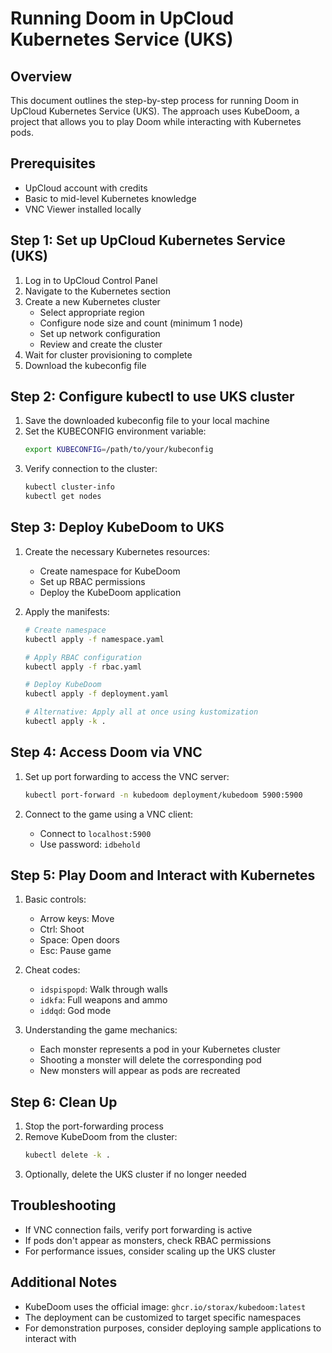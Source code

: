 # Running Doom in UpCloud Kubernetes Service (UKS)

## Overview
This document outlines the step-by-step process for running Doom in UpCloud Kubernetes Service (UKS). The approach uses KubeDoom, a project that allows you to play Doom while interacting with Kubernetes pods.

## Prerequisites
- UpCloud account with credits
- Basic to mid-level Kubernetes knowledge
- VNC Viewer installed locally

## Step 1: Set up UpCloud Kubernetes Service (UKS)
1. Log in to UpCloud Control Panel
2. Navigate to the Kubernetes section
3. Create a new Kubernetes cluster
   - Select appropriate region
   - Configure node size and count (minimum 1 node)
   - Set up network configuration
   - Review and create the cluster
4. Wait for cluster provisioning to complete
5. Download the kubeconfig file

## Step 2: Configure kubectl to use UKS cluster
1. Save the downloaded kubeconfig file to your local machine
2. Set the KUBECONFIG environment variable:
   ```bash
   export KUBECONFIG=/path/to/your/kubeconfig
   ```
3. Verify connection to the cluster:
   ```bash
   kubectl cluster-info
   kubectl get nodes
   ```

## Step 3: Deploy KubeDoom to UKS
1. Create the necessary Kubernetes resources:
   - Create namespace for KubeDoom
   - Set up RBAC permissions
   - Deploy the KubeDoom application

2. Apply the manifests:
   ```bash
   # Create namespace
   kubectl apply -f namespace.yaml
   
   # Apply RBAC configuration
   kubectl apply -f rbac.yaml
   
   # Deploy KubeDoom
   kubectl apply -f deployment.yaml
   
   # Alternative: Apply all at once using kustomization
   kubectl apply -k .
   ```

## Step 4: Access Doom via VNC
1. Set up port forwarding to access the VNC server:
   ```bash
   kubectl port-forward -n kubedoom deployment/kubedoom 5900:5900
   ```

2. Connect to the game using a VNC client:
   - Connect to `localhost:5900`
   - Use password: `idbehold`

## Step 5: Play Doom and Interact with Kubernetes
1. Basic controls:
   - Arrow keys: Move
   - Ctrl: Shoot
   - Space: Open doors
   - Esc: Pause game

2. Cheat codes:
   - `idspispopd`: Walk through walls
   - `idkfa`: Full weapons and ammo
   - `iddqd`: God mode

3. Understanding the game mechanics:
   - Each monster represents a pod in your Kubernetes cluster
   - Shooting a monster will delete the corresponding pod
   - New monsters will appear as pods are recreated

## Step 6: Clean Up
1. Stop the port-forwarding process
2. Remove KubeDoom from the cluster:
   ```bash
   kubectl delete -k .
   ```
3. Optionally, delete the UKS cluster if no longer needed

## Troubleshooting
- If VNC connection fails, verify port forwarding is active
- If pods don't appear as monsters, check RBAC permissions
- For performance issues, consider scaling up the UKS cluster

## Additional Notes
- KubeDoom uses the official image: `ghcr.io/storax/kubedoom:latest`
- The deployment can be customized to target specific namespaces
- For demonstration purposes, consider deploying sample applications to interact with

